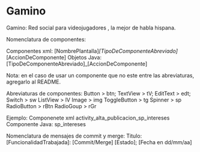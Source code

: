 # Gamino
Gamino: Red social para videojugadores , la mejor de habla hispana.

Nomenclatura de componentes:

Componentes xml: [NombrePlantalla]_[TipoDeComponenteAbreviado]_[AccionDeComponente]
Objetos Java:[TipoDeComponenteAbreviado]_[AccionDeComponente]

Nota: en el caso de usar un componente que no este entre las abreviaturas, agregarlo al README.

Abreviaturas de componentes: 
  Button > btn;
  TextView > tV;
  EditText > edt;
  Switch > sw
  ListView > lV
  Image > img
  ToggleButton > tg
  Spinner > sp
  RadioButton > rBtn
  RadioGoup > rGr
  
Ejemplo: 
Componenete xml activity_alta_publicacion_sp_intereses
Componente Java: sp_intereses

Nomenclatura de mensajes de commit y merge:
Titulo: [FuncionalidadTrabajada]: [Commit/Merge] [Estado]; [Fecha en dd/mm/aa]
